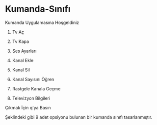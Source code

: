 # Kumanda-Sınıfı

Kumanda Uygulamasına Hoşgeldiniz

1. Tv Aç

2. Tv Kapa

3. Ses Ayarları

4. Kanal Ekle

5. Kanal Sil

6. Kanal Sayısını Öğren

7. Rastgele Kanala Geçme

8. Televizyon Bilgileri

Çıkmak İçin q'ya Basın

Şeklindeki gibi 9 adet opsiyonu bulunan bir kumanda sınıfı tasarlanmıştır.
